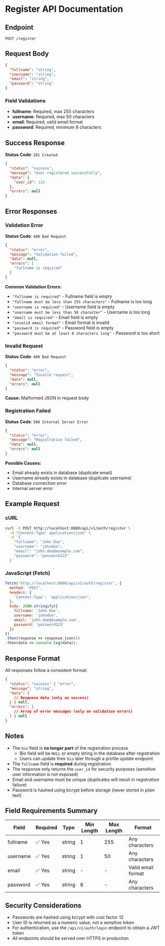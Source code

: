 # Register API Documentation

## Endpoint
`POST /register`

## Request Body
```json
{
  "fullname": "string",
  "username": "string",
  "email": "string",
  "password": "string"
}
```

### Field Validations
- **fullname**: Required, max 255 characters
- **username**: Required, max 50 characters
- **email**: Required, valid email format
- **password**: Required, minimum 8 characters

## Success Response
**Status Code**: `201 Created`

```json
{
  "status": "success",
  "message": "User registered successfully",
  "data": {
    "user_id": 123
  },
  "errors": null
}
```

## Error Responses

### Validation Error
**Status Code**: `400 Bad Request`

```json
{
  "status": "error",
  "message": "Validation failed",
  "data": null,
  "errors": [
    "fullname is required"
  ]
}
```

**Common Validation Errors:**
- `"fullname is required"` - Fullname field is empty
- `"fullname must be less than 255 characters"` - Fullname is too long
- `"username is required"` - Username field is empty
- `"username must be less than 50 character"` - Username is too long
- `"email is required"` - Email field is empty
- `"invalid email format"` - Email format is invalid
- `"password is required"` - Password field is empty
- `"password must be at least 8 characters long"` - Password is too short

### Invalid Request
**Status Code**: `400 Bad Request`

```json
{
  "status": "error",
  "message": "Invalid request",
  "data": null,
  "errors": null
}
```

**Cause:** Malformed JSON in request body

### Registration Failed
**Status Code**: `500 Internal Server Error`

```json
{
  "status": "error",
  "message": "Registration failed",
  "data": null,
  "errors": null
}
```

**Possible Causes:**
- Email already exists in database (duplicate email)
- Username already exists in database (duplicate username)
- Database connection error
- Internal server error

## Example Request

### cURL
```bash
curl -X POST http://localhost:8080/api/v1/auth/register \
  -H "Content-Type: application/json" \
  -d '{
    "fullname": "John Doe",
    "username": "johndoe",
    "email": "john.doe@example.com",
    "password": "password123"
  }'
```

### JavaScript (Fetch)
```javascript
fetch('http://localhost:8080/api/v1/auth/register', {
  method: 'POST',
  headers: {
    'Content-Type': 'application/json',
  },
  body: JSON.stringify({
    fullname: 'John Doe',
    username: 'johndoe',
    email: 'john.doe@example.com',
    password: 'password123'
  })
})
.then(response => response.json())
.then(data => console.log(data));
```

## Response Format
All responses follow a consistent format:

```json
{
  "status": "success" | "error",
  "message": "string",
  "data": {
    // Response data (only on success)
  } | null,
  "errors": [
    // Array of error messages (only on validation errors)
  ] | null
}
```

## Notes
- The `bio` field is **no longer part** of the registration process
  - Bio field will be `NULL` or empty string in the database after registration
  - Users can update their `bio` later through a profile update endpoint
- The `fullname` field is **required** during registration
- The response only returns the `user_id` for security purposes (sensitive user information is not exposed)
- Email and username must be unique (duplicates will result in registration failure)
- Password is hashed using bcrypt before storage (never stored in plain text)

## Field Requirements Summary

| Field      | Required | Type   | Min Length | Max Length | Format                    |
|------------|----------|--------|------------|------------|---------------------------|
| fullname   | ✅ Yes   | string | 1          | 255        | Any characters            |
| username   | ✅ Yes   | string | 1          | 50         | Any characters            |
| email      | ✅ Yes   | string | -          | -          | Valid email format        |
| password   | ✅ Yes   | string | 8          | -          | Any characters            |

## Security Considerations
- Passwords are hashed using bcrypt with cost factor 12
- User ID is returned as a numeric value, not a sensitive token
- For authentication, use the `/api/v1/auth/login` endpoint to obtain a JWT token
- All endpoints should be served over HTTPS in production
